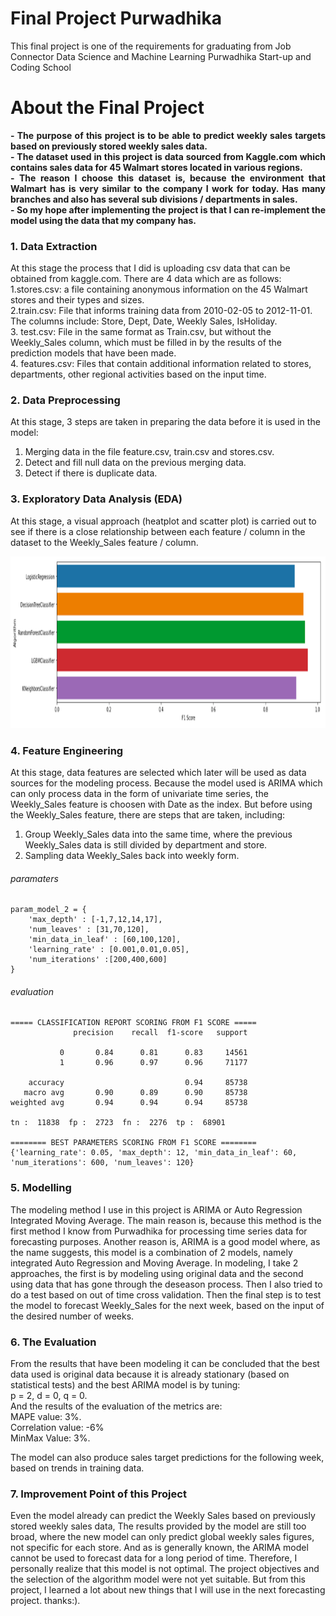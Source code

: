 # Final Project Purwadhika
This final project is one of the requirements for graduating from Job Connector Data Science and Machine Learning Purwadhika Start-up and Coding School

<p align="center"  color="rgb(0, 90, 71)">
<h1>About the Final Project</h1>
</p>
<p align='justify' style="font-weight: bold;">
- The purpose of this project is to be able to predict weekly sales targets based on previously stored weekly sales data.<br>
- The dataset used in this project is data sourced from Kaggle.com which contains sales data for 45 Walmart stores located in various regions.<br>
- The reason I choose this dataset is, because the environment that Walmart has is very similar to the company I work for today. Has many branches and also has several sub divisions / departments in sales.<br>
- So my hope after implementing the project is that I can re-implement the model using the data that my company has.<br>
</p>

### 1. Data Extraction
At this stage the process that I did is uploading csv data that can be obtained from kaggle.com. There are 4 data which are as follows:<br>
1.stores.csv: a file containing anonymous information on the 45 Walmart stores and their types and sizes.<br>
2.train.csv: File that informs training data from 2010-02-05 to 2012-11-01. The columns include: Store, Dept, Date, Weekly Sales, IsHoliday.<br>
3. test.csv: File in the same format as Train.csv, but without the Weekly_Sales column, which must be filled in by the results of the prediction models that have been made.<br>
4. features.csv: Files that contain additional information related to stores, departments, other regional activities based on the input time.<br>

### 2. Data Preprocessing
At this stage, 3 steps are taken in preparing the data before it is used in the model:
1. Merging data in the file feature.csv, train.csv and stores.csv.
2. Detect and fill null data on the previous merging data.
3. Detect if there is duplicate data.

### 3. Exploratory Data Analysis (EDA)
At this stage, a visual approach (heatplot and scatter plot) is carried out to see if there is a close relationship between each feature / column in the dataset to the Weekly_Sales feature / column.

<p align="center"> <img src="https://github.com/agunggnug/Final_Project_PWDK/blob/master/Pictures/Screen%20Shot%202020-05-28%20at%2012.43.10.png?raw=true" alt="" width="700" height="275"> </p>

### 4. Feature Engineering
At this stage, data features are selected which later will be used as data sources for the modeling process. Because the model used is ARIMA which can only process data in the form of univariate time series, the Weekly_Sales feature is choosen with Date as the index. But before using the Weekly_Sales feature, there are steps that are taken, including:<br>
1. Group Weekly_Sales data into the same time, where the previous Weekly_Sales data is still divided by department and store.<br>
2. Sampling data Weekly_Sales back into weekly form.<br>

###### *paramaters*

```
param_model_2 = {
    'max_depth' : [-1,7,12,14,17],
    'num_leaves' : [31,70,120],
    'min_data_in_leaf' : [60,100,120],
    'learning_rate' : [0.001,0.01,0.05],
    'num_iterations' :[200,400,600]
}
```

###### *evaluation*

```
===== CLASSIFICATION REPORT SCORING FROM F1 SCORE =====
              precision    recall  f1-score   support

           0       0.84      0.81      0.83     14561
           1       0.96      0.97      0.96     71177

    accuracy                           0.94     85738
   macro avg       0.90      0.89      0.90     85738
weighted avg       0.94      0.94      0.94     85738

tn :  11838  fp :  2723  fn :  2276  tp :  68901

======== BEST PARAMETERS SCORING FROM F1 SCORE ========
{'learning_rate': 0.05, 'max_depth': 12, 'min_data_in_leaf': 60, 'num_iterations': 600, 'num_leaves': 120}
```

### 5. Modelling
The modeling method I use in this project is ARIMA or Auto Regression Integrated Moving Average.
The main reason is, because this method is the first method I know from Purwadhika for processing time series data for forecasting purposes. Another reason is, ARIMA is a good model where, as the name suggests, this model is a combination of 2 models, namely integrated Auto Regression and Moving Average.
In modeling, I take 2 approaches, the first is by modeling using original data and the second using data that has gone through the deseason process. Then I also tried to do a test based on out of time cross validation.
Then the final step is to test the model to forecast Weekly_Sales for the next week, based on the input of the desired number of weeks.

### 6. The Evaluation
From the results that have been modeling it can be concluded that the best data used is original data because it is already stationary (based on statistical tests) and the best ARIMA model is by tuning:<br>
p = 2, d = 0, q = 0.<br>
And the results of the evaluation of the metrics are:<br>
MAPE value: 3%.<br>
Correlation value: -6%<br>
MinMax Value: 3%.<br>

The model can also produce sales target predictions for the following week, based on trends in training data.

### 7. Improvement Point of this Project
Even the model already can predict the Weekly Sales based on previously stored weekly sales data, The results provided by the model are still too broad, where the new model can only predict global weekly sales figures, not specific for each store. And as is generally known, the ARIMA model cannot be used to forecast data for a long period of time. Therefore, I personally realize that this model is not optimal. The project objectives and the selection of the algorithm model were not yet suitable. But from this project, I learned a lot about new things that I will use in the next forecasting project. thanks:). 
